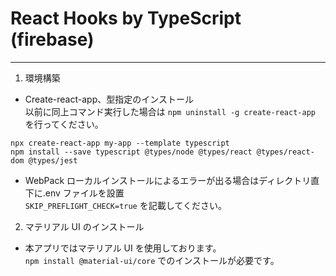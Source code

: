 # React Hooks by TypeScript (firebase)

---

1. 環境構築

- Create-react-app、型指定のインストール<br>
  以前に同上コマンド実行した場合は `npm uninstall -g create-react-app` を行ってください。

```
npx create-react-app my-app --template typescript
npm install --save typescript @types/node @types/react @types/react-dom @types/jest
```

- WebPack ローカルインストールによるエラーが出る場合はディレクトリ直下に.env ファイルを設置<br>
  `SKIP_PREFLIGHT_CHECK=true` を記載してください。

2. マテリアル UI のインストール

- 本アプリではマテリアル UI を使用しております。<br>
  `npm install @material-ui/core` でのインストールが必要です。
